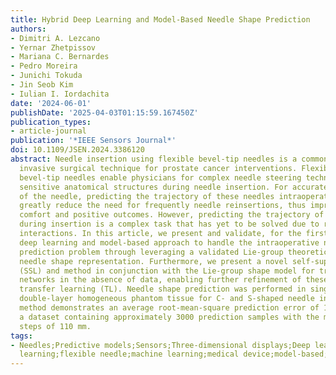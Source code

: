 ```yaml
---
title: Hybrid Deep Learning and Model-Based Needle Shape Prediction
authors:
- Dimitri A. Lezcano
- Yernar Zhetpissov
- Mariana C. Bernardes
- Pedro Moreira
- Junichi Tokuda
- Jin Seob Kim
- Iulian I. Iordachita
date: '2024-06-01'
publishDate: '2025-04-03T01:15:59.167450Z'
publication_types:
- article-journal
publication: '*IEEE Sensors Journal*'
doi: 10.1109/JSEN.2024.3386120
abstract: Needle insertion using flexible bevel-tip needles is a common minimally
  invasive surgical technique for prostate cancer interventions. Flexible, asymmetric
  bevel-tip needles enable physicians for complex needle steering techniques to avoid
  sensitive anatomical structures during needle insertion. For accurate placement
  of the needle, predicting the trajectory of these needles intraoperatively would
  greatly reduce the need for frequently needle reinsertions, thus improving patient
  comfort and positive outcomes. However, predicting the trajectory of the needle
  during insertion is a complex task that has yet to be solved due to random needle–tissue
  interactions. In this article, we present and validate, for the first time, a hybrid
  deep learning and model-based approach to handle the intraoperative needle shape
  prediction problem through leveraging a validated Lie-group theoretic model for
  needle shape representation. Furthermore, we present a novel self-supervised learning
  (SSL) and method in conjunction with the Lie-group shape model for training these
  networks in the absence of data, enabling further refinement of these networks with
  transfer learning (TL). Needle shape prediction was performed in single-layer and
  double-layer homogeneous phantom tissue for C- and S-shaped needle insertions. Our
  method demonstrates an average root-mean-square prediction error of 1.03 mm over
  a dataset containing approximately 3000 prediction samples with the maximum prediction
  steps of 110 mm.
tags:
- Needles;Predictive models;Sensors;Three-dimensional displays;Deep learning;Trajectory;Deep
  learning;flexible needle;machine learning;medical device;model-based;shape prediction
---
```

